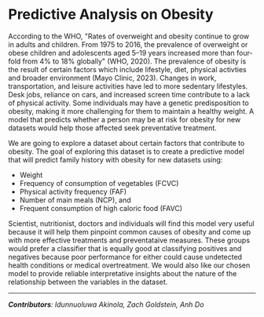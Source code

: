 # Predictive Analysis on Obesity

According to the WHO, "Rates of overweight and obesity continue to grow in adults and children. From 1975 to 2016, the prevalence of overweight or obese children and adolescents aged 5–19 years increased more than four-fold from 4% to 18% globally" (WHO, 2020). The prevalence of obesity is the result of certain factors which include lifestyle, diet, physical activties and broader environment (Mayo Clinic, 2023). Changes in work, transportation, and leisure activities have led to more sedentary lifestyles. Desk jobs, reliance on cars, and increased screen time contribute to a lack of physical activity. Some individuals may have a genetic predisposition to obesity, making it more challenging for them to maintain a healthy weight. A model that predicts whether a person may be at risk for obesity for new datasets would help those affected seek preventative treatment.

We are going to explore a dataset about certain factors that contribute to obesity. The goal of exploring this dataset is to create a predictive model that will predict family history with obesity for new datasets using:

* Weight
* Frequency of consumption of vegetables (FCVC)
* Physical activity frequency (FAF)
* Number of main meals (NCP), and
* Frequent consumption of high caloric food (FAVC)

Scientist, nutritionist, doctors and individuals will find this model very useful because it will help them pinpoint common causes of obesity and come up with more effective treatments and preventataive measures. These groups would prefer a classifier that is equally good at classifying positives and negatives because poor performance for either could cause undetected health conditions or medical overtreatment. We would also like our chosen model to provide reliable interpretative insights about the nature of the relationship between the variables in the dataset.

---
***Contributors**: Idunnuoluwa Akinola, Zach Goldstein, Anh Do*
